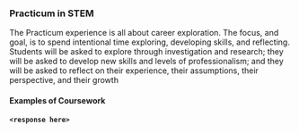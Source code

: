 ### Practicum in STEM

The Practicum experience is all about career exploration. The focus, and goal, is to spend intentional time exploring, developing skills, and reflecting. Students will be asked to explore through investigation and research; they will be asked to develop new skills and levels of professionalism; and they will be asked to reflect on their experience, their assumptions, their perspective, and their growth

#### Examples of Coursework

__`<response here>`__
